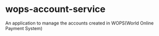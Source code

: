 # wops-account-service
An application to manage the accounts created in WOPS(World Online Payment System)
